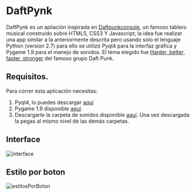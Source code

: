 # DaftPynk
DaftPynk es un apliación inspirada en [Daftpunkconsole](http://codepen.io/kowlor/pen/MYOKRd), un famoso tablero musical construido sobre HTML5, CSS3 Y Javascript; la idea fue realizar una app similar a la anteriormente descrita pero usando solo el lenguaje Python (version 2.7) para ello se utilizó Pyqt4 para la interfaz gráfica y Pygame 1.9 para el manejo de sonidos. El tema elegido fue [Harder, better, faster, stronger](https://www.youtube.com/watch?v=gAjR4_CbPpQ) del famoso grupo Daft Punk.

## Requisitos.
Para correr esta aplicación necesitas:

1. Pyqt4, lo puedes descargar [aquí](http://sourceforge.net/projects/pyqt/files/PyQt4/PyQt-4.11.4/PyQt4-4.11.4-gpl-Py2.7-Qt4.8.7-x32.exe)
2. Pygame 1.9 disponible [aquí](http://pygame.org/ftp/pygame-1.9.1.win32-py2.7.msi).
3. Descargarte la carpeta de sonidos disponible [aquí](https://mega.nz/#!11NXmRpT!Q9NmIxzJksWG9oEwAqGttre-45Igek8cYXndWe-Hv8E). Una vez descargada la pegas al mismo nivel de las demás carpetas.

## Interface
![interface](http://i.imgur.com/8DIiStu.png)

## Estilo por boton
![estilosPorBoton](http://i.imgur.com/lsIOga0.png)


